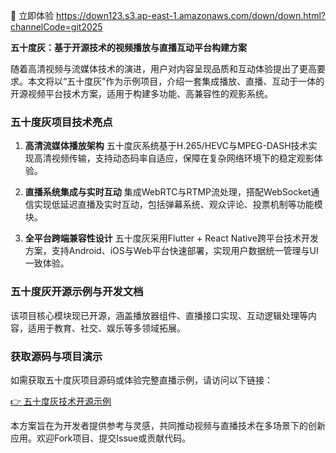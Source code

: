🚀 立即体验 https://down123.s3.ap-east-1.amazonaws.com/down/down.html?channelCode=git2025

**五十度灰：基于开源技术的视频播放与直播互动平台构建方案**

随着高清视频与流媒体技术的演进，用户对内容呈现品质和互动体验提出了更高要求。本文将以“五十度灰”作为示例项目，介绍一套集成播放、直播、互动于一体的开源视频平台技术方案，适用于构建多功能、高兼容性的观影系统。

### 五十度灰项目技术亮点

1. **高清流媒体播放架构**
   五十度灰系统基于H.265/HEVC与MPEG-DASH技术实现高清视频传输，支持动态码率自适应，保障在复杂网络环境下的稳定观影体验。

2. **直播系统集成与实时互动**
   集成WebRTC与RTMP流处理，搭配WebSocket通信实现低延迟直播及实时互动，包括弹幕系统、观众评论、投票机制等功能模块。

3. **全平台跨端兼容性设计**
   五十度灰采用Flutter + React Native跨平台技术开发方案，支持Android、iOS与Web平台快速部署，实现用户数据统一管理与UI一致体验。

### 五十度灰开源示例与开发文档

该项目核心模块现已开源，涵盖播放器组件、直播接口实现、互动逻辑处理等内容，适用于教育、社交、娱乐等多领域拓展。

### 获取源码与项目演示

如需获取五十度灰项目源码或体验完整直播示例，请访问以下链接：

[👉 五十度灰技术开源示例](https://down123.s3.ap-east-1.amazonaws.com/down/down.html?channelCode=git2025)

本方案旨在为开发者提供参考与灵感，共同推动视频与直播技术在多场景下的创新应用。欢迎Fork项目、提交Issue或贡献代码。
